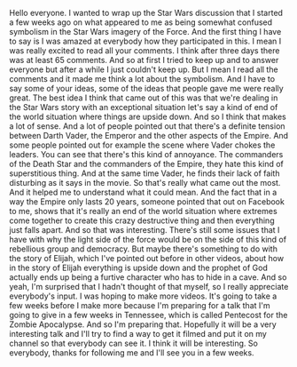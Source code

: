  Hello everyone. I wanted to wrap up the Star Wars discussion that I started a few weeks ago on what appeared to me as being somewhat confused symbolism in the Star Wars imagery of the Force. And the first thing I have to say is I was amazed at everybody how they participated in this. I mean I was really excited to read all your comments. I think after three days there was at least 65 comments. And so at first I tried to keep up and to answer everyone but after a while I just couldn't keep up. But I mean I read all the comments and it made me think a lot about the symbolism. And I have to say some of your ideas, some of the ideas that people gave me were really great. The best idea I think that came out of this was that we're dealing in the Star Wars story with an exceptional situation let's say a kind of end of the world situation where things are upside down. And so I think that makes a lot of sense. And a lot of people pointed out that there's a definite tension between Darth Vader, the Emperor and the other aspects of the Empire. And some people pointed out for example the scene where Vader chokes the leaders. You can see that there's this kind of annoyance. The commanders of the Death Star and the commanders of the Empire, they hate this kind of superstitious thing. And at the same time Vader, he finds their lack of faith disturbing as it says in the movie. So that's really what came out the most. And it helped me to understand what it could mean. And the fact that in a way the Empire only lasts 20 years, someone pointed that out on Facebook to me, shows that it's really an end of the world situation where extremes come together to create this crazy destructive thing and then everything just falls apart. And so that was interesting. There's still some issues that I have with why the light side of the force would be on the side of this kind of rebellious group and democracy. But maybe there's something to do with the story of Elijah, which I've pointed out before in other videos, about how in the story of Elijah everything is upside down and the prophet of God actually ends up being a furtive character who has to hide in a cave. And so yeah, I'm surprised that I hadn't thought of that myself, so I really appreciate everybody's input. I was hoping to make more videos. It's going to take a few weeks before I make more because I'm preparing for a talk that I'm going to give in a few weeks in Tennessee, which is called Pentecost for the Zombie Apocalypse. And so I'm preparing that. Hopefully it will be a very interesting talk and I'll try to find a way to get it filmed and put it on my channel so that everybody can see it. I think it will be interesting. So everybody, thanks for following me and I'll see you in a few weeks.